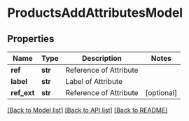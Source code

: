 # ProductsAddAttributesModel

## Properties
Name | Type | Description | Notes
------------ | ------------- | ------------- | -------------
**ref** | **str** | Reference of Attribute | 
**label** | **str** | Label of Attribute | 
**ref_ext** | **str** | Reference of Attribute | [optional] 

[[Back to Model list]](../README.md#documentation-for-models) [[Back to API list]](../README.md#documentation-for-api-endpoints) [[Back to README]](../README.md)

